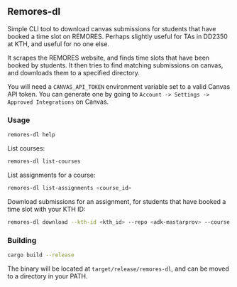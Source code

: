 ## Remores-dl

Simple CLI tool to download canvas submissions for students that have
booked a time slot on REMORES. Perhaps slightly useful for TAs in
DD2350 at KTH, and useful for no one else.

It scrapes the REMORES website, and finds time slots that have been
booked by students. It then tries to find matching submissions on
canvas, and downloads them to a specified directory.

You will need a `CANVAS_API_TOKEN` environment variable set to a valid
Canvas API token. You can generate one by going to `Account ->
Settings -> Approved Integrations` on Canvas.

### Usage

```bash
remores-dl help
```

List courses:

```bash
remores-dl list-courses
```

List assignments for a course:

```bash
remores-dl list-assignments <course_id>
```

Download submissions for an assignment, for students that have booked
a time slot with your KTH ID:

```bash
remores-dl download --kth-id <kth_id> --repo <adk-mastarprov> --course <id> --assignment <id>
```

### Building

```bash
cargo build --release
```

The binary will be located at `target/release/remores-dl`, and can be
moved to a directory in your PATH.
